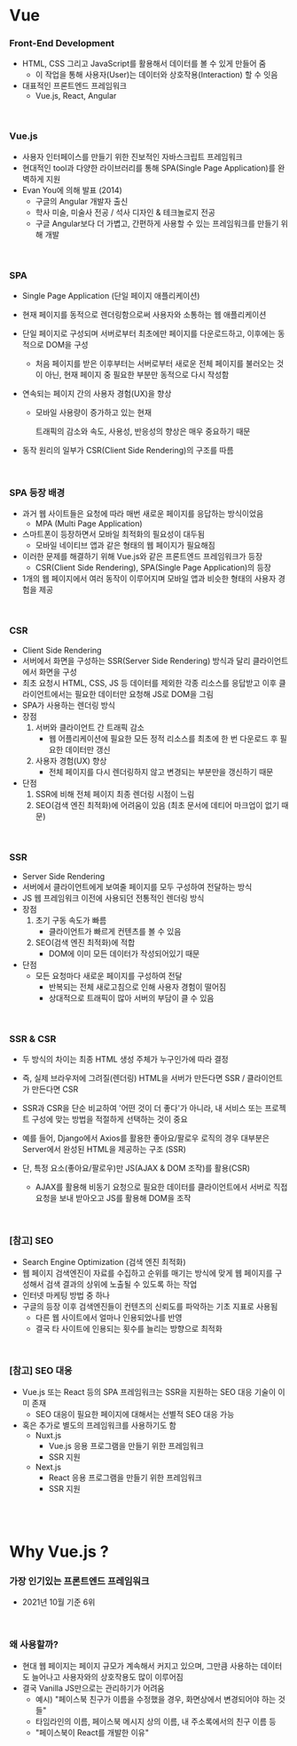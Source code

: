 # Vue

### Front-End Development

- HTML, CSS 그리고 JavaScript를 활용해서 데이터를 볼 수 있게 만들어 줌
  - 이 작업을 통해 사용자(User)는 데이터와 상호작용(Interaction) 할 수 잇음
- 대표적인 프론트엔드 프레임워크
  - Vue.js, React, Angular

<br>

### Vue.js

- 사용자 인터페이스를 만들기 위한 진보적인 자바스크립트 프레임워크
- 현대적인 tool과 다양한 라이브러리를 통해 SPA(Single Page Application)를 완벽하게 지원
- Evan You에 의해 발표 (2014)
  - 구글의 Angular 개발자 출신
  - 학사 미술, 미술사 전공 / 석사 디자인 & 테크놀로지 전공
  - 구글 Angular보다 더 가볍고, 간편하게 사용할 수 있는 프레임워크를 만들기 위해 개발

<br>

### SPA

- Single Page Application (단일 페이지 애플리케이션)

- 현재 페이지를 동적으로 렌더링함으로써 사용자와 소통하는 웹 애플리케이션

- 단일 페이지로 구성되며 서버로부터 최초에만 페이지를 다운로드하고, 이후에는 동적으로 DOM을 구성

  - 처음 페이지를 받은 이후부터는 서버로부터 새로운 전체 페이지를 불러오는 것이 아닌, 현재 페이지 중 필요한 부분만 동적으로 다시 작성함

- 연속되는 페이지 간의 사용자 경험(UX)을 향상

  - 모바일 사용량이 증가하고 있는 현재

    트래픽의 감소와 속도, 사용성, 반응성의 향상은 매우 중요하기 때문

- 동작 원리의 일부가 CSR(Client Side Rendering)의 구조를 따름

<br>

### SPA 등장 배경

- 과거 웹 사이트들은 요청에 따라 매번 새로운 페이지를 응답하는 방식이었음
  - MPA (Multi Page Application)
- 스마트폰이 등장하면서 모바일 최적화의 필요성이 대두됨
  - 모바일 네이티브 앱과 같은 형태의 웹 페이지가 필요해짐
- 이러한 문제를 해결하기 위해 Vue.js와 같은 프론트엔드 프레임워크가 등장
  - CSR(Client Side Rendering), SPA(Single Page Application)의 등장
- 1개의 웹 페이지에서 여러 동작이 이루어지며 모바일 앱과 비슷한 형태의 사용자 경험을 제공

<br>

### CSR

- Client Side Rendering
- 서버에서 화면을 구성하는 SSR(Server Side Rendering) 방식과 달리 클라이언트에서 화면을 구성
- 최초 요청시 HTML, CSS, JS 등 데이터를 제외한 각종 리소스를 응답받고 이후 클라이언트에서는 필요한 데이터만 요청해 JS로 DOM을 그림
- SPA가 사용하는 렌더링 방식
- 장점
  1. 서버와 클라이언트 간 트래픽 감소
     - 웹 어플리케이션에 필요한 모든 정적 리소스를 최초에 한 번 다운로드 후 필요한 데이터만 갱신
  2. 사용자 경험(UX) 향상
     - 전체 페이지를 다시 렌더링하지 않고 변경되는 부분만을 갱신하기 때문
- 단점
  1. SSR에 비해 전체 페이지 최종 렌더링 시점이 느림
  2. SEO(검색 엔진 최적화)에 어려움이 있음 (최초 문서에 데티어 마크업이 없기 때문)

<br>

### SSR

- Server Side Rendering
- 서버에서 클라이언트에게 보여줄 페이지를 모두 구성하여 전달하는 방식
- JS 웹 프레임워크 이전에 사용되던 전통적인 렌더링 방식
- 장점
  1. 초기 구동 속도가 빠름
     - 클라이언트가 빠르게 컨텐츠를 볼 수 있음
  2. SEO(검색 엔진 최적화)에 적합
     - DOM에 이미 모든 데이터가 작성되어있기 때문
- 단점
  - 모든 요청마다 새로운 페이지를 구성하여 전달
    - 반복되는 전체 새로고침으로 인해 사용자 경험이 떨어짐
    - 상대적으로 트래픽이 많아 서버의 부담이 클 수 있음

<br>

### SSR & CSR

- 두 방식의 차이는 최종 HTML 생성 주체가 누구인가에 따라 결정
- 즉, 실제 브라우저에 그려질(렌더링) HTML을 서버가 만든다면 SSR / 클라이언트가 만든다면 CSR
- SSR과 CSR을 단순 비교하여 '어떤 것이 더 좋다'가 아니라, 내 서비스 또는 프로젝트 구성에 맞는 방법을 적절하게 선택하는 것이 중요

- 예를 들어, Django에서 Axios를 활용한 좋아요/팔로우 로직의 경우 대부분은 Server에서 완성된 HTML을 제공하는 구조 (SSR)
- 단, 특정 요소(좋아요/팔로우)만 JS(AJAX & DOM 조작)를 활용(CSR)
  - AJAX를 활용해 비동기 요청으로 필요한 데이터를 클라이언트에서 서버로 직접 요청을 보내 받아오고 JS를 활용해 DOM을 조작

<br>

### [참고] SEO

- Search Engine Optimization (검색 엔진 최적화)
- 웹 페이지 검색엔진이 자료를 수집하고 순위를 매기는 방식에 맞게 웹 페이지를 구성해서 검색 결과의 상위에 노출될 수 있도록 하는 작업
- 인터넷 마케팅 방법 중 하나
- 구글의 등장 이후 검색엔진들이 컨텐츠의 신뢰도를 파악하는 기초 지표로 사용됨
  - 다른 웹 사이트에서 얼마나 인용되었나를 반영
  - 결국 타 사이트에 인용되는 횟수를 늘리는 방향으로 최적화

<br>

### [참고] SEO 대응

- Vue.js 또는 React 등의 SPA 프레임워크는 SSR을 지원하는 SEO 대응 기술이 이미 존재
  - SEO 대응이 필요한 페이지에 대해서는 선별적 SEO 대응 가능
- 혹은 추가로 별도의 프레임워크를 사용하기도 함
  - Nuxt.js
    - Vue.js 응용 프로그램을 만들기 위한 프레임워크
    - SSR 지원
  - Next.js
    - React 응용 프로그램을 만들기 위한 프레임워크
    - SSR 지원

<br>

<br>

# Why Vue.js ?

### 가장 인기있는 프론트엔드 프레임워크

- 2021년 10월 기준 6위

<br>

### 왜 사용할까?

- 현대 웹 페이지는 페이지 규모가 계속해서 커지고 있으며, 그만큼 사용하는 데이터도 늘어나고 사용자와의 상호작용도 많이 이루어짐
- 결국 Vanilla JS만으로는 관리하기가 어려움
  - 예시) "페이스북 친구가 이름을 수정했을 경우, 화면상에서 변경되어야 하는 것들"
  - 타임라인의 이름, 페이스북 메시지 상의 이름, 내 주소록에서의 친구 이름 등
  - "페이스북이 React를 개발한 이유"
